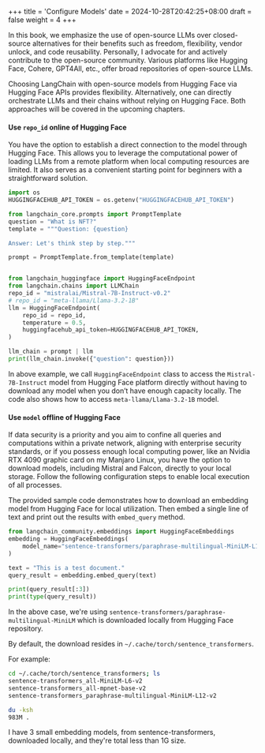 +++
title = 'Configure Models'
date = 2024-10-28T20:42:25+08:00
draft = false
weight = 4
+++

In this book, we emphasize the use of open-source LLMs over closed-source alternatives for their benefits such as freedom, flexibility, vendor unlock, and code reusability. Personally, I advocate for and actively contribute to the open-source community. Various platforms like Hugging Face, Cohere, GPT4All, etc., offer broad repositories of open-source LLMs.

Choosing LangChain with open-source models from Hugging Face via Hugging Face APIs provides flexibility. Alternatively, one can directly orchestrate LLMs and their chains without relying on Hugging Face. Both approaches will be covered in the upcoming chapters.

#### Use `repo_id` online of Hugging Face

You have the option to establish a direct connection to the model through Hugging Face. This allows you to leverage the computational power of loading LLMs from a remote platform when local computing resources are limited. It also serves as a convenient starting point for beginners with a straightforward solution.

```py
import os
HUGGINGFACEHUB_API_TOKEN = os.getenv("HUGGINGFACEHUB_API_TOKEN")

from langchain_core.prompts import PromptTemplate
question = "What is NFT?"
template = """Question: {question}

Answer: Let's think step by step."""

prompt = PromptTemplate.from_template(template)


from langchain_huggingface import HuggingFaceEndpoint
from langchain.chains import LLMChain
repo_id = "mistralai/Mistral-7B-Instruct-v0.2"
# repo_id = "meta-llama/Llama-3.2-1B"
llm = HuggingFaceEndpoint(
    repo_id = repo_id,
    temperature = 0.5,
    huggingfacehub_api_token=HUGGINGFACEHUB_API_TOKEN,
)

llm_chain = prompt | llm
print(llm_chain.invoke({"question": question}))
```

In above example, we call `HuggingFaceEndpoint` class to access the `Mistral-7B-Instruct` model from Hugging Face platform directly without having to download any model when you don’t have enough capacity locally. The code also shows how to access `meta-llama/Llama-3.2-1B` model.

#### Use `model` offline of Hugging Face

If data security is a priority and you aim to confine all queries and computations within a private network, aligning with enterprise security standards, or if you possess enough local computing power, like an Nvidia RTX 4090 graphic card on my Manjaro Linux, you have the option to download models, including Mistral and Falcon, directly to your local storage. Follow the following configuration steps to enable local execution of all processes.

The provided sample code demonstrates how to download an embedding model from Hugging Face for local utilization. Then embed a single line of text and print out the results with `embed_query` method.

```py
from langchain_community.embeddings import HuggingFaceEmbeddings
embedding = HuggingFaceEmbeddings(
    model_name="sentence-transformers/paraphrase-multilingual-MiniLM-L12-v2"
)

text = "This is a test document."
query_result = embedding.embed_query(text)

print(query_result[:3])
print(type(query_result))
```

In the above case, we're using `sentence-transformers/paraphrase-multilingual-MiniLM` which is downloaded locally from Hugging Face repository.

By default, the download resides in `~/.cache/torch/sentence_transformers`.

For example:
```sh
cd ~/.cache/torch/sentence_transformers; ls
sentence-transformers_all-MiniLM-L6-v2
sentence-transformers_all-mpnet-base-v2
sentence-transformers_paraphrase-multilingual-MiniLM-L12-v2

du -ksh
983M .
```

I have 3 small embedding models, from sentence-transformers, downloaded locally, and they're total less than 1G size.
